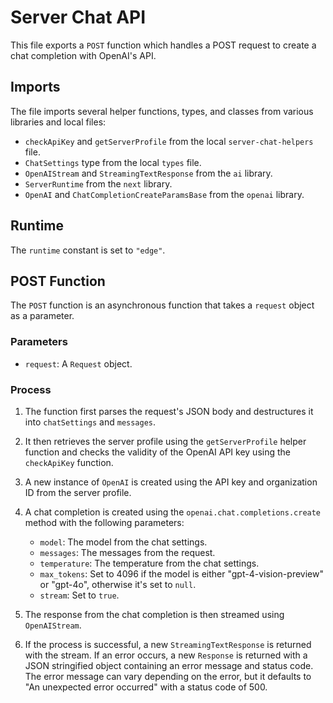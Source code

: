 # Server Chat API

This file exports a `POST` function which handles a POST request to create a chat completion with OpenAI's API.

## Imports

The file imports several helper functions, types, and classes from various libraries and local files:

- `checkApiKey` and `getServerProfile` from the local `server-chat-helpers` file.
- `ChatSettings` type from the local `types` file.
- `OpenAIStream` and `StreamingTextResponse` from the `ai` library.
- `ServerRuntime` from the `next` library.
- `OpenAI` and `ChatCompletionCreateParamsBase` from the `openai` library.

## Runtime

The `runtime` constant is set to `"edge"`.

## POST Function

The `POST` function is an asynchronous function that takes a `request` object as a parameter.

### Parameters

- `request`: A `Request` object.

### Process

1. The function first parses the request's JSON body and destructures it into `chatSettings` and `messages`.

2. It then retrieves the server profile using the `getServerProfile` helper function and checks the validity of the OpenAI API key using the `checkApiKey` function.

3. A new instance of `OpenAI` is created using the API key and organization ID from the server profile.

4. A chat completion is created using the `openai.chat.completions.create` method with the following parameters:
   - `model`: The model from the chat settings.
   - `messages`: The messages from the request.
   - `temperature`: The temperature from the chat settings.
   - `max_tokens`: Set to 4096 if the model is either "gpt-4-vision-preview" or "gpt-4o", otherwise it's set to `null`.
   - `stream`: Set to `true`.

5. The response from the chat completion is then streamed using `OpenAIStream`.

6. If the process is successful, a new `StreamingTextResponse` is returned with the stream. If an error occurs, a new `Response` is returned with a JSON stringified object containing an error message and status code. The error message can vary depending on the error, but it defaults to "An unexpected error occurred" with a status code of 500.